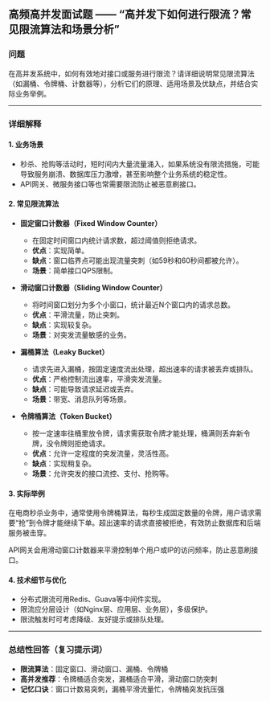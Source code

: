 ## 高频高并发面试题 —— “高并发下如何进行限流？常见限流算法和场景分析”

### 问题
在高并发系统中，如何有效地对接口或服务进行限流？请详细说明常见限流算法（如漏桶、令牌桶、计数器等），分析它们的原理、适用场景及优缺点，并结合实际业务举例。

---

### 详细解释

#### 1. 业务场景

- 秒杀、抢购等活动时，短时间内大量流量涌入，如果系统没有限流措施，可能导致服务崩溃、数据库压力激增，甚至影响整个业务系统的稳定性。
- API网关、微服务接口等也常需要限流防止被恶意刷接口。

#### 2. 常见限流算法

- **固定窗口计数器（Fixed Window Counter）**
  - 在固定时间窗口内统计请求数，超过阈值则拒绝请求。
  - **优点**：实现简单。
  - **缺点**：窗口临界点可能出现流量突刺（如59秒和60秒间都被允许）。
  - **场景**：简单接口QPS限制。

- **滑动窗口计数器（Sliding Window Counter）**
  - 将时间窗口划分为多个小窗口，统计最近N个窗口内的请求总数。
  - **优点**：平滑流量，防止突刺。
  - **缺点**：实现较复杂。
  - **场景**：对突发流量敏感的业务。

- **漏桶算法（Leaky Bucket）**
  - 请求先进入漏桶，按固定速度流出处理，超出速率的请求被丢弃或排队。
  - **优点**：严格控制流出速率，平滑突发流量。
  - **缺点**：可能导致请求延迟或丢弃。
  - **场景**：带宽、消息队列等场景。

- **令牌桶算法（Token Bucket）**
  - 按一定速率往桶里放令牌，请求需获取令牌才能处理，桶满则丢弃新令牌，没令牌则拒绝请求。
  - **优点**：允许一定程度的突发流量，灵活性高。
  - **缺点**：实现稍复杂。
  - **场景**：允许突发的接口流控、支付、抢购等。

#### 3. 实际举例

在电商秒杀业务中，通常使用令牌桶算法，每秒生成固定数量的令牌，用户请求需要“抢”到令牌才能继续下单。超出速率的请求直接被拒绝，有效防止数据库和后端服务被击穿。

API网关会用滑动窗口计数器来平滑控制单个用户或IP的访问频率，防止恶意刷接口。

#### 4. 技术细节与优化

- 分布式限流可用Redis、Guava等中间件实现。
- 限流应分层设计（如Nginx层、应用层、业务层），多级保护。
- 限流触发时可考虑降级、友好提示或排队处理。

---

### 总结性回答（复习提示词）

- **限流算法**：固定窗口、滑动窗口、漏桶、令牌桶
- **高并发推荐**：令牌桶适合突发，漏桶适合平滑，滑动窗口防突刺
- **记忆口诀**：窗口计数易突刺，漏桶平滑流量忙，令牌桶突发抗压强
